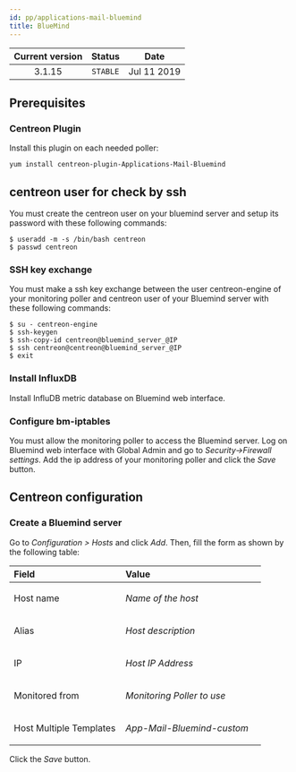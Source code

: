 ```yaml
---
id: pp/applications-mail-bluemind
title: BlueMind
---
```


| Current version | Status | Date |
| :-: | :-: | :-: |
| 3.1.15 | `STABLE` | Jul 11 2019 |

## Prerequisites
### Centreon Plugin
Install this plugin on each needed poller:

    yum install centreon-plugin-Applications-Mail-Bluemind

## centreon user for check by ssh
You must create the centreon user on your bluemind server and setup its
password with these following commands:

    $ useradd -m -s /bin/bash centreon
    $ passwd centreon

### SSH key exchange
You must make a ssh key exchange between the user centreon-engine of
your monitoring poller and centreon user of your Bluemind server with
these following commands:

    $ su - centreon-engine 
    $ ssh-keygen
    $ ssh-copy-id centreon@bluemind_server_@IP
    $ ssh centreon@centreon@bluemind_server_@IP
    $ exit

### Install InfluxDB
Install InfluDB metric database on Bluemind web interface.

### Configure bm-iptables
You must allow the monitoring poller to access the Bluemind server. Log
on Bluemind web interface with Global Admin and go to
*Security-&gt;Firewall settings*. Add the ip address of your monitoring
poller and click the *Save* button.

## Centreon configuration
### Create a Bluemind server
Go to *Configuration &gt; Hosts* and click *Add*. Then, fill the form as
shown by the following table:

<table>
<colgroup>
<col width="44%" />
<col width="55%" />
</colgroup>
<thead>
<tr class="header">
<th align="left">Field</th>
<th align="left">Value</th>
</tr>
</thead>
<tbody>
<tr class="odd">
<td align="left"><p>Host name</p></td>
<td align="left"><p><em>Name of the host</em></p></td>
</tr>
<tr class="even">
<td align="left"><p>Alias</p></td>
<td align="left"><p><em>Host description</em></p></td>
</tr>
<tr class="odd">
<td align="left"><p>IP</p></td>
<td align="left"><p><em>Host IP Address</em></p></td>
</tr>
<tr class="even">
<td align="left"><p>Monitored from</p></td>
<td align="left"><p><em>Monitoring Poller to use</em></p></td>
</tr>
<tr class="odd">
<td align="left"><p>Host Multiple Templates</p></td>
<td align="left"><p><em>App-Mail-Bluemind-custom</em></p></td>
</tr>
</tbody>
</table>

Click the *Save* button.

